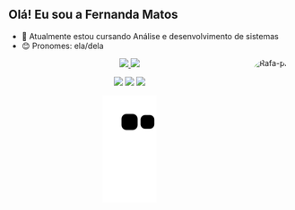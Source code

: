 ## Olá! Eu sou a Fernanda Matos 

- 🌱 Atualmente estou cursando Análise e desenvolvimento de sistemas
- 😊 Pronomes: ela/dela

<div align="center">
  <a href="https://github.com/nandamatost">
  <img height="180em" src="https://github-readme-stats.vercel.app/api?username=nandamatost&show_icons=true&theme=onedark&include_all_commits=true&count_private=true"/>
  <img height="180em" src="https://github-readme-stats.vercel.app/api/top-langs/?username=nandamatost&layout=compact&langs_count=7&theme=onedark"/>
  <img align="right" alt="Rafa-pic" height="150" style="border-radius:50px;" 
       
  <div>

  <a href="https://www.instagram.com/nandamatost/" target="_blank"><img src="https://img.shields.io/badge/-Instagram-%23E4405F?style=for-the-badge&logo=instagram&logoColor=white" target="_blank"></a> 
  <a href = "mailto:fefateodoroteodoro@gmail.com"><img src="https://img.shields.io/badge/Gmail-D14836?style=for-the-badge&logo=gmail&logoColor=white" target="_blank"></a>
  <a href="https://www.linkedin.com/in/fernandadematos/" target="_blank"><img src="https://img.shields.io/badge/-LinkedIn-%230077B5?style=for-the-badge&logo=linkedin&logoColor=white" target="_blank"></a> 
 
  ![Snake animation](https://github.com/rafaballerini/rafaballerini/blob/output/github-contribution-grid-snake.svg)
 
</div>
